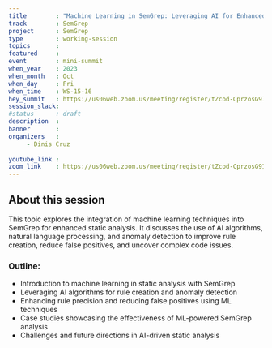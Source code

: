 ```yaml
---
title        : "Machine Learning in SemGrep: Leveraging AI for Enhanced Static Analysis(Panel)"
track        : SemGrep
project      : SemGrep
type         : working-session
topics       :
featured     :
event        : mini-summit
when_year    : 2023
when_month   : Oct
when_day     : Fri
when_time    : WS-15-16
hey_summit   : https://us06web.zoom.us/meeting/register/tZcod-CprzosG9IfXZEuTAbrmBike0cva4_w
session_slack:
#status      : draft
description  :
banner       : 
organizers   :
     - Dinis Cruz
     
youtube_link : 
zoom_link    : https://us06web.zoom.us/meeting/register/tZcod-CprzosG9IfXZEuTAbrmBike0cva4_w
---
```


## About this session
This topic explores the integration of machine learning techniques into SemGrep for enhanced static analysis. It discusses the use of AI algorithms, natural language processing, and anomaly detection to improve rule creation, reduce false positives, and uncover complex code issues.

### Outline:
- Introduction to machine learning in static analysis with SemGrep
- Leveraging AI algorithms for rule creation and anomaly detection
- Enhancing rule precision and reducing false positives using ML techniques
- Case studies showcasing the effectiveness of ML-powered SemGrep analysis
- Challenges and future directions in AI-driven static analysis

